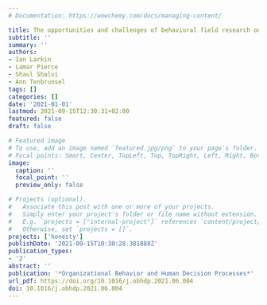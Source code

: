```yaml
---
# Documentation: https://wowchemy.com/docs/managing-content/

title: The opportunities and challenges of behavioral field research on misconduct
subtitle: ''
summary: ''
authors:
- Ian Larkin
- Lamar Pierce
- Shaul Shalvi
- Ann Tenbrunsel
tags: []
categories: []
date: '2021-01-01'
lastmod: 2021-09-15T12:30:31+02:00
featured: false
draft: false

# Featured image
# To use, add an image named `featured.jpg/png` to your page's folder.
# Focal points: Smart, Center, TopLeft, Top, TopRight, Left, Right, BottomLeft, Bottom, BottomRight.
image:
  caption: ''
  focal_point: ''
  preview_only: false

# Projects (optional).
#   Associate this post with one or more of your projects.
#   Simply enter your project's folder or file name without extension.
#   E.g. `projects = ["internal-project"]` references `content/project/deep-learning/index.md`.
#   Otherwise, set `projects = []`.
projects: ['honesty']
publishDate: '2021-09-15T10:30:28.381888Z'
publication_types:
- '2'
abstract: ''
publication: '*Organizational Behavior and Human Decision Processes*'
url_pdf: https://doi.org/10.1016/j.obhdp.2021.06.004
doi: 10.1016/j.obhdp.2021.06.004
---
```

